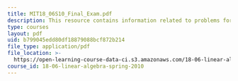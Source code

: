```yaml
---
title: MIT18_06S10_Final_Exam.pdf
description: This resource contains information related to problems for final exam.
type: courses
layout: pdf
uid: b799045edd80df18879088bcf872b214
file_type: application/pdf
file_location: >-
  https://open-learning-course-data-ci.s3.amazonaws.com/18-06-linear-algebra-spring-2010/b799045edd80df18879088bcf872b214_MIT18_06S10_Final_Exam.pdf
course_id: 18-06-linear-algebra-spring-2010
---
```

